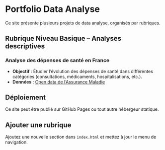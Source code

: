 # Portfolio Data Analyse

Ce site présente plusieurs projets de data analyse, organisés par rubriques.

## Rubrique Niveau Basique – Analyses descriptives

### Analyse des dépenses de santé en France
- **Objectif** : Étudier l’évolution des dépenses de santé dans différentes catégories (consultations, médicaments, hospitalisations, etc.).
- **Données** : [Open data de l’Assurance Maladie](https://data.ameli.fr)

## Déploiement
Ce site peut être publié sur GitHub Pages ou tout autre hébergeur statique.

## Ajouter une rubrique
Ajoutez une nouvelle section dans `index.html` et mettez à jour le menu de navigation.
